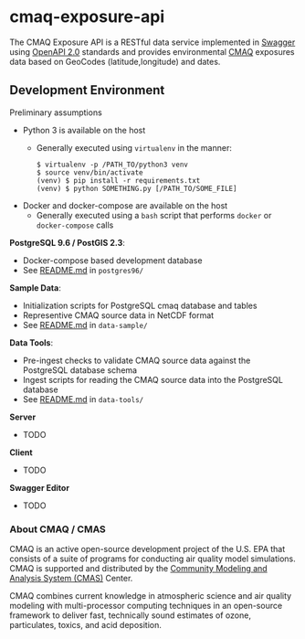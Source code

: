 # cmaq-exposure-api

The CMAQ Exposure API is a RESTful data service implemented in [Swagger](https://swagger.io/) using [OpenAPI 2.0](https://github.com/OAI/OpenAPI-Specification/blob/master/versions/2.0.md) standards and provides environmental [CMAQ](https://www.cmascenter.org/cmaq/) exposures data based on GeoCodes (latitude,longitude) and dates.

## Development Environment

Preliminary assumptions

- Python 3 is available on the host
	- Generally executed using `virtualenv` in the manner:

		```
		$ virtualenv -p /PATH_TO/python3 venv
		$ source venv/bin/activate
		(venv) $ pip install -r requirements.txt
		(venv) $ python SOMETHING.py [/PATH_TO/SOME_FILE]
		```
- Docker and docker-compose are available on the host
	- Generally executed using a `bash` script that performs `docker` or `docker-compose` calls

**PostgreSQL 9.6 / PostGIS 2.3**:
 
- Docker-compose based development database
- See [README.md](postgres96/README.md) in `postgres96/`

**Sample Data**:
 
- Initialization scripts for PostgreSQL cmaq database and tables
- Representive CMAQ source data in NetCDF format
- See [README.md](data-sample/README.md) in `data-sample/`

**Data Tools**:

- Pre-ingest checks to validate CMAQ source data against the PostgreSQL database schema
- Ingest scripts for reading the CMAQ source data into the PostgreSQL database
- See [README.md](data-tools/README.md) in `data-tools/`

**Server**

- TODO

**Client**

- TODO

**Swagger Editor**

- TODO

### About CMAQ / CMAS

CMAQ is an active open-source development project of the U.S. EPA that consists of a suite of programs for conducting air quality model simulations. CMAQ is supported and distributed by the [Community Modeling and Analysis System (CMAS)](https://www.cmascenter.org/index.cfm) Center.

CMAQ combines current knowledge in atmospheric science and air quality modeling with multi-processor computing techniques in an open-source framework to deliver fast, technically sound estimates of ozone, particulates, toxics, and acid deposition.

